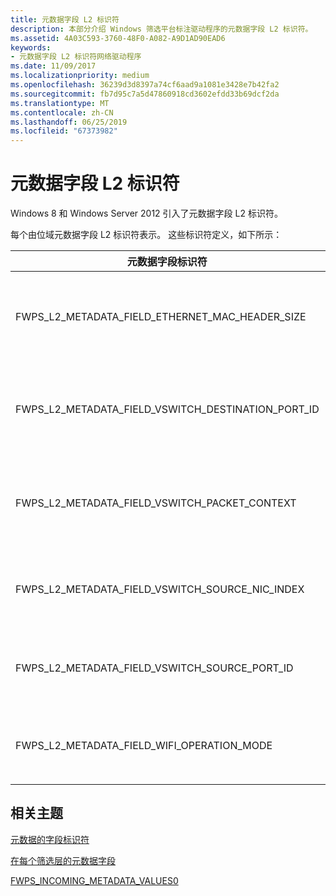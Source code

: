 ```yaml
---
title: 元数据字段 L2 标识符
description: 本部分介绍 Windows 筛选平台标注驱动程序的元数据字段 L2 标识符。
ms.assetid: 4A03C593-3760-48F0-A082-A9D1AD90EAD6
keywords:
- 元数据字段 L2 标识符网络驱动程序
ms.date: 11/09/2017
ms.localizationpriority: medium
ms.openlocfilehash: 36239d3d8397a74cf6aad9a1081e3428e7b42fa2
ms.sourcegitcommit: fb7d95c7a5d47860918cd3602efdd33b69dcf2da
ms.translationtype: MT
ms.contentlocale: zh-CN
ms.lasthandoff: 06/25/2019
ms.locfileid: "67373982"
---
```

# <a name="metadata-field-l2-identifiers"></a>元数据字段 L2 标识符

Windows 8 和 Windows Server 2012 引入了元数据字段 L2 标识符。

每个由位域元数据字段 L2 标识符表示。 这些标识符定义，如下所示：

| 元数据字段标识符 | 描述 |
| --- | --- |
| FWPS_L2_METADATA_FIELD_ETHERNET_MAC_HEADER_SIZE | 以字节为单位，MAC 标头的大小。 |
| FWPS_L2_METADATA_FIELD_VSWITCH_DESTINATION_PORT_ID | 在虚拟交换机上的目标端口的标识符。 |
| FWPS_L2_METADATA_FIELD_VSWITCH_PACKET_CONTEXT | 一个**处理**到虚拟交换机数据包上下文。 |
| FWPS_L2_METADATA_FIELD_VSWITCH_SOURCE_NIC_INDEX | 源 NIC 的虚拟交换机上的索引。 |
| FWPS_L2_METADATA_FIELD_VSWITCH_SOURCE_PORT_ID | 在虚拟交换机上的源端口标识符。 |
| FWPS_L2_METADATA_FIELD_WIFI_OPERATION_MODE | 当前本机 802.11 操作模式。 |

## <a name="related-topics"></a>相关主题

[元数据的字段标识符](metadata-field-identifiers.md)

[在每个筛选层的元数据字段](metadata-fields-at-each-filtering-layer.md)

[FWPS_INCOMING_METADATA_VALUES0](https://docs.microsoft.com/windows-hardware/drivers/ddi/content/fwpsk/ns-fwpsk-fwps_incoming_metadata_values0_)

